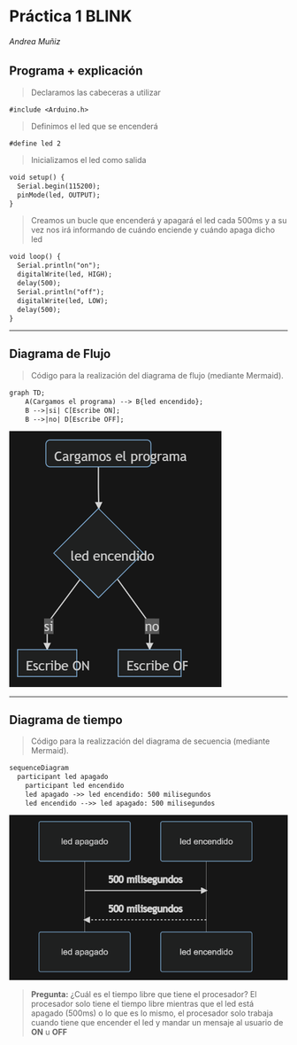 # Práctica 1 BLINK
###### Andrea Muñiz
<p></p>

## Programa + explicación

> Declaramos las cabeceras a utilizar

```
#include <Arduino.h>
```

> Definimos el led que se encenderá

```
#define led 2
```

> Inicializamos el led como salida

```
void setup() {
  Serial.begin(115200);
  pinMode(led, OUTPUT);
}
```

> Creamos un bucle que encenderá y apagará el led cada 500ms y a su vez nos irá informando de cuándo enciende y cuándo apaga dicho led

```
void loop() {
  Serial.println("on");
  digitalWrite(led, HIGH);
  delay(500);
  Serial.println("off");
  digitalWrite(led, LOW);
  delay(500);
}
```
***

## Diagrama de Flujo
> Código para la realización del diagrama de flujo (mediante Mermaid).

```
graph TD;
    A(Cargamos el programa) --> B{led encendido};
    B -->|si| C[Escribe ON];
    B -->|no| D[Escribe OFF];
```
![Diagrama de flujo](diagrama_flujo.png)

***

## Diagrama de tiempo

> Código para la realizzación del diagrama de secuencia (mediante Mermaid).

```
sequenceDiagram
  participant led apagado
	participant led encendido
	led apagado ->> led encendido: 500 milisegundos
	led encendido -->> led apagado: 500 milisegundos
```
![Diagrama de secuencia](diagrama_secuencia.png)

> __Pregunta:__ ¿Cuál es el tiempo libre que tiene el procesador?
El procesador solo tiene el tiempo libre mientras que el led está apagado (500ms) o lo que es lo mismo, el procesador solo trabaja cuando tiene que encender el led y mandar un mensaje al usuario de __ON__ u __OFF__
